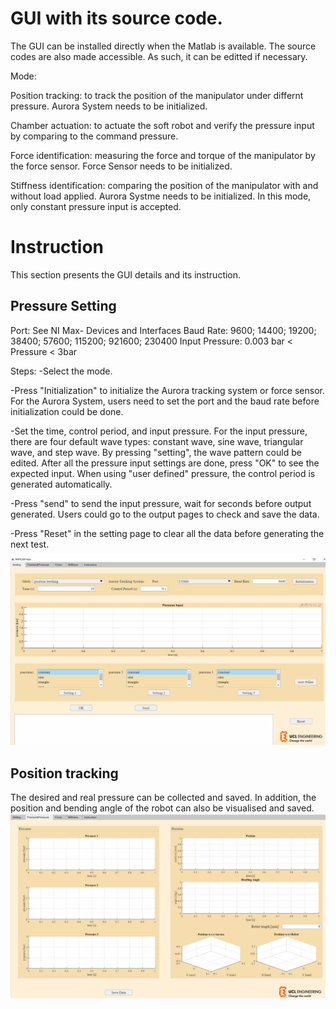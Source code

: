 # GUI with its source code. 
The GUI can be installed directly when the Matlab is available. The source codes are also made accessible. As such, it can be editted if necessary.

Mode:

Position tracking: to track the position of the manipulator under differnt pressure. Aurora System needs to be initialized.

Chamber actuation: to actuate the soft robot and verify the pressure input by comparing to the command pressure. 

Force identification: measuring the force and torque of the manipulator by the force sensor. Force Sensor needs to be initialized.

Stiffness identification: comparing the position of the manipulator with and without load applied. Aurora Systme needs to be initialized. In this mode, only constant pressure input is accepted.

# Instruction
This section presents the GUI details and its instruction.

## Pressure Setting
Port: See NI Max- Devices and Interfaces
Baud Rate:  9600; 14400; 19200; 38400; 57600; 115200; 921600; 230400
Input Pressure: 0.003 bar < Pressure < 3bar

 
Steps:
-Select the mode. 

-Press "Initialization" to initialize the Aurora tracking system or force sensor. For the Aurora System, users need to set the port and the baud rate before initialization could be done. 

-Set the time, control period, and input pressure. For the input pressure, there are four default wave types: constant wave, sine wave, triangular wave, and step wave. By pressing "setting", the wave pattern could be edited. After all the pressure input settings are done, press "OK" to see the expected input. When using "user defined" pressure, the control period is generated automatically.

-Press "send" to send the input pressure, wait for seconds before output generated. Users could go to the output pages to check and save the data. 

-Press "Reset" in the setting page to clear all the data before generating the next test.

![image](https://github.com/ucl-robotics-ai/test-platform-soft-robotics/blob/main/My_figures/GUI_page1.png)

## Position tracking
The desired and real pressure can be collected and saved. In addition, the position and bending angle of the robot can also be visualised and saved. 
![image](https://github.com/ucl-robotics-ai/test-platform-soft-robotics/blob/main/My_figures/GUI_page2.png)
